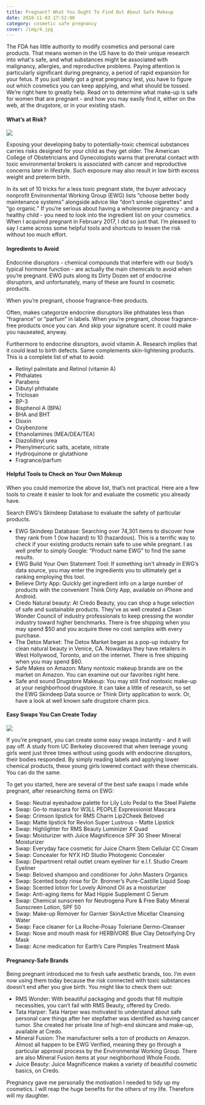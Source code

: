 ```yaml
---
title: Pregnant? What You Ought To Find Out About Safe Makeup
date: 2018-11-03 17:52:00
category: cosmetic safe pregnancy
cover: /img/4.jpg
---
```


The FDA has little authority to modify cosmetics and personal care products. That means women in the US have to do their unique research into what's safe, and what substances might be associated with malignancy, allergies, and reproductive problems. Paying attention is particularly significant during pregnancy, a period of rapid expansion for your fetus.  If you just lately got a great pregnancy test, you have to figure out which cosmetics you can keep applying, and what should be tossed. We’re right here to greatly help. Read on to determine what make-up is safe for women that are pregnant - and how you may easily find it, either on the web, at the drugstore, or in your existing stash.

#### What’s at Risk?

![](/img/4.jpg)

Exposing your developing baby to potentially-toxic chemical substances carries risks designed for your child as they get older. The American College of Obstetricians and Gynecologists warns that prenatal contact with toxic environmental brokers is associated with cancer and reproductive concerns later in lifestyle. Such exposure may also result in low birth excess weight and preterm birth.

In its set of 10 tricks for a less toxic pregnant state, the buyer advocacy nonprofit Environmental Working Group (EWG) lists “choose better body maintenance systems” alongside advice like “don’t smoke cigarettes” and “go organic.” If you’re serious about having a wholesome pregnancy - and a healthy child - you need to look into the ingredient list on your cosmetics. When I acquired pregnant in February 2017, I did so just that. I’m pleased to say I came across some helpful tools and shortcuts to lessen the risk without too much effort.

<!-- more -->

#### Ingredients to Avoid

Endocrine disruptors - chemical compounds that interfere with our body’s typical hormone function - are actually the main chemicals to avoid when you’re pregnant. EWG puts along its Dirty Dozen set of endocrine disruptors, and unfortunately, many of these are found in cosmetic products.

When you’re pregnant, choose fragrance-free products.

Often,  makes categorize endocrine disruptors like phthalates less than “fragrance” or “parfum” in labels. When you’re pregnant, choose fragrance-free products once you can. And skip your signature scent. It could make you nauseated, anyway.

Furthermore to endocrine disruptors, avoid vitamin A. Research implies that it could lead to birth defects. Same complements skin-lightening products.  This is a complete list of what to avoid:

- Retinyl palmitate and Retinol (vitamin A)
- Phthalates
- Parabens
- Dibutyl phthalate
- Triclosan
- BP-3
- Bisphenol A (BPA)
- BHA and BHT
- Dioxin
- Oxybenzone
- Ethanolamines (MEA/DEA/TEA)
- Diazolidinyl urea
- Phenylmercuric salts, acetate, nitrate
- Hydroquinone or glutathione
- Fragrance/parfum

#### Helpful Tools to Check on Your Own Makeup

When you could memorize the above list, that’s not practical. Here are a few tools to create it easier to look for and evaluate the cosmetic you already have.

Search EWG’s Skindeep Database to evaluate the safety of particular products.

- EWG Skindeep Database: Searching over 74,301 items to discover how they rank from 1 (low hazard) to 10 (hazardous).  This is a terrific way to check if your existing products remain safe to use while pregnant. I as well prefer to simply Google: “Product name EWG” to find the same results.
- EWG Build Your Own Statement Tool: If something isn't already in EWG’s data source, you may enter the ingredients you to ultimately get a ranking employing this tool.
- Believe Dirty App: Quickly get ingredient info on a large number of products with the convenient Think Dirty App, available on iPhone and Android.
- Credo Natural beauty: At Credo Beauty, you can shop a huge selection of safe and sustainable products. They’ve as well created a Clean Wonder Council of industry professionals to keep pressing the wonder industry toward higher benchmarks. There is free shipping when you may spend $50 and you acquire three no cost samples with every purchase.
- The Detox Market:  The Detox Market began as a pop-up industry for clean natural beauty in Venice, CA. Nowadays they have retailers in West Hollywood, Toronto, and on the internet. There is free shipping when you may spend $80.
- Safe Makes on Amazon: Many nontoxic makeup brands are on the market on Amazon. You can examine out our favorites right here.
- Safe and sound Drugstore Makeup: You may still find nontoxic make-up at your neighborhood drugstore. It can take a little of research, so set the EWG Skindeep Data source or Think Dirty application to work. Or, have a look at well known safe drugstore charm pics.

#### Easy Swaps You Can Create Today

![](img/5.jpg)

If you’re pregnant, you can create some easy swaps instantly - and it will pay off. A study from UC Berkeley discovered that when teenage young girls went just three times without using goods with endocrine disruptors, their bodies responded. By simply reading labels and applying lower chemical products, these young girls lowered contact with these chemicals. You can do the same.

To get you started, here are several of the best safe swaps I made while pregnant, after researching items on EWG:

- Swap: Neutral eyeshadow palette for Lily Lolo Pedal to the Steel Palette
- Swap: Go-to mascara for W3LL PEOPLE Expressionist Mascara
- Swap: Crimson lipstick for RMS Charm Lip2Cheek Beloved
- Swap: Matte lipstick for Revlon Super Lustrous - Matte Lipstick
- Swap: Highlighter for RMS Beauty Luminizer X Quad
- Swap: Moisturizer with Juice Magnificence SPF 30 Sheer Mineral Moisturizer 
- Swap: Everyday face cosmetic for Juice Charm Stem Cellular CC Cream
- Swap: Concealer for NYX HD Studio Photogenic Concealer
- Swap: Department retail outlet cream eyeliner for e.l.f. Studio Cream Eyeliner
- Swap: Beloved shampoo and conditioner for John Masters Organics
- Swap: Scented body rinse for Dr. Bronner’s Pure-Castille Liquid Soap
- Swap: Scented lotion for Lovely Almond Oil as a moisturizer
- Swap: Anti-aging items for Mad Hippie Supplement C Serum
- Swap: Chemical sunscreen for Neutrogena Pure & Free Baby Mineral Sunscreen Lotion, SPF 50
- Swap: Make-up Remover for Garnier SkinActive Micellar Cleansing Water
- Swap: Face cleaner for La Roche-Posay Toleriane Dermo-Cleanser
- Swap: Nose and mouth mask for HERBIVORE Blue Clay Detoxifying Dry Mask
- Swap: Acne medication for Earth’s Care Pimples Treatment Mask

#### Pregnancy-Safe Brands

Being pregnant introduced me to fresh safe aesthetic brands, too. I’m even now using them today because the risk connected with toxic substances doesn’t end after you give birth. You might like to check them out:

- RMS Wonder: With beautiful packaging and goods that fill multiple necessities, you can’t fail with RMS Beauty, offered by Credo.
- Tata Harper: Tata Harper was motivated to understand about safe personal care things after her stepfather was identified as having cancer tumor. She created her private line of high-end skincare and make-up, available at Credo.
- Mineral Fusion: The manufacturer sells a ton of products on Amazon. Almost all happen to be EWG Verified, meaning they go through a particular approval process by the Environmental Working Group. There are also Mineral Fusion items at your neighborhood Whole Foods.
- Juice Beauty: Juice Magnificence makes a variety of beautiful cosmetic basics, on Credo.

Pregnancy gave me personally the motivation I needed to tidy up my cosmetics. I will reap the huge benefits for the others of my life. Therefore will my daughter.
